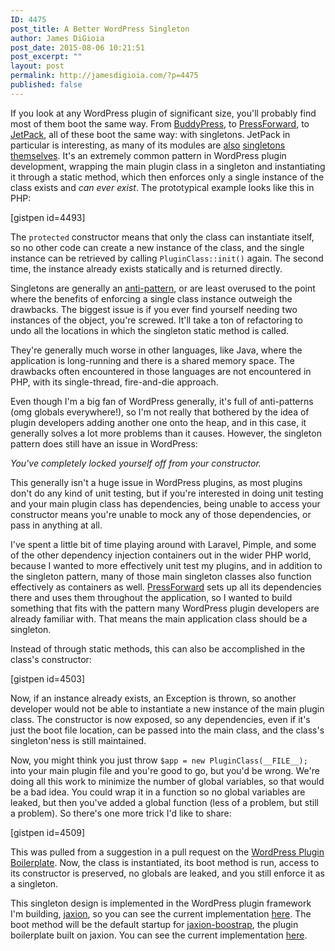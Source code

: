 ```yaml
---
ID: 4475
post_title: A Better WordPress Singleton
author: James DiGioia
post_date: 2015-08-06 10:21:51
post_excerpt: ""
layout: post
permalink: http://jamesdigioia.com/?p=4475
published: false
---
```

If you look at any WordPress plugin of significant size, you'll probably find most of them boot the same way. From [BuddyPress][1], to [PressForward][2], to [JetPack][3], all of these boot the same way: with singletons. JetPack in particular is interesting, as many of its modules are [also][4] [singletons][5] [themselves][6]. It's an extremely common pattern in WordPress plugin development, wrapping the main plugin class in a singleton and instantiating it through a static method, which then enforces only a single instance of the class exists and *can ever exist*. The prototypical example looks like this in PHP:

[gistpen id=4493]

The `protected` constructor means that only the class can instantiate itself, so no other code can create a new instance of the class, and the single instance can be retrieved by calling `PluginClass::init()` again. The second time, the instance already exists statically and is returned directly.

Singletons are generally an [anti-pattern][7], or are least overused to the point where the benefits of enforcing a single class instance outweigh the drawbacks. The biggest issue is if you ever find yourself needing two instances of the object, you're screwed. It'll take a ton of refactoring to undo all the locations in which the singleton static method is called.

They're generally much worse in other languages, like Java, where the application is long-running and there is a shared memory space. The drawbacks often encountered in those languages are not encountered in PHP, with its single-thread, fire-and-die approach.

Even though I'm a big fan of WordPress generally, it's full of anti-patterns (omg globals everywhere!), so I'm not really that bothered by the idea of plugin developers adding another one onto the heap, and in this case, it generally solves a lot more problems than it causes. However, the singleton pattern does still have an issue in WordPress:

*You've completely locked yourself off from your constructor.*

This generally isn't a huge issue in WordPress plugins, as most plugins don't do any kind of unit testing, but if you're interested in doing unit testing and your main plugin class has dependencies, being unable to access your constructor means you're unable to mock any of those dependencies, or pass in anything at all.

I've spent a little bit of time playing around with Laravel, Pimple, and some of the other dependency injection containers out in the wider PHP world, because I wanted to more effectively unit test my plugins, and in addition to the singleton pattern, many of those main singleton classes also function effectively as containers as well. [PressForward][8] sets up all its dependencies there and uses them throughout the application, so I wanted to build something that fits with the pattern many WordPress plugin developers are already familiar with. That means the main application class should be a singleton.

Instead of through static methods, this can also be accomplished in the class's constructor:

[gistpen id=4503]

Now, if an instance already exists, an Exception is thrown, so another developer would not be able to instantiate a new instance of the main plugin class. The constructor is now exposed, so any dependencies, even if it's just the boot file location, can be passed into the main class, and the class's singleton'ness is still maintained.

Now, you might think you just throw `$app = new PluginClass(__FILE__);` into your main plugin file and you're good to go, but you'd be wrong. We're doing all this work to minimize the number of global variables, so that would be a bad idea. You could wrap it in a function so no global variables are leaked, but then you've added a global function (less of a problem, but still a problem). So there's one more trick I'd like to share:

[gistpen id=4509]

This was pulled from a suggestion in a pull request on the [WordPress Plugin Boilerplate][9]. Now, the class is instantiated, its boot method is run, access to its constructor is preserved, no globals are leaked, and you still enforce it as a singleton.

This singleton design is implemented in the WordPress plugin framework I'm building, [jaxion][10], so you can see the current implementation [here][11]. The boot method will be the default startup for [jaxion-boostrap][12], the plugin boilerplate built on jaxion. You can see the current implementation [here][12].

 [1]: https://github.com/buddypress/BuddyPress/blob/master/src/bp-loader.php#L134-L153
 [2]: https://github.com/PressForward/pressforward/blob/master/pressforward.php#L54-L62
 [3]: https://github.com/Automattic/jetpack/blob/master/class.jetpack.php#L291-L307
 [4]: https://github.com/Automattic/jetpack/blob/master/modules/markdown/easy-markdown.php#L54-L58
 [5]: https://github.com/Automattic/jetpack/blob/master/class.jetpack-admin.php#L17-L22
 [6]: https://github.com/Automattic/jetpack/blob/master/modules/custom-post-types/portfolios.php#L21-L29
 [7]: http://stackoverflow.com/questions/12755539/why-is-singleton-considered-an-anti-pattern
 [8]: https://github.com/PressForward/pressforward/blob/master/pressforward.php#L77-L91
 [9]: https://github.com/DevinVinson/WordPress-Plugin-Boilerplate/pull/321
 [10]: https://github.com/intraxia/jaxion
 [11]: https://github.com/intraxia/jaxion/blob/master/src/Core/Application.php
 [12]: https://github.com/intraxia/jaxion-bootstrap/blob/master/plugin-name.php#L34-L38